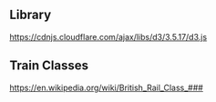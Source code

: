 
## Library

https://cdnjs.cloudflare.com/ajax/libs/d3/3.5.17/d3.js

## Train Classes

https://en.wikipedia.org/wiki/British_Rail_Class_###

